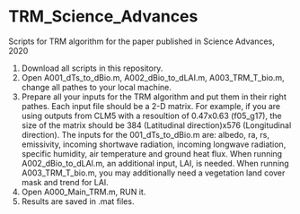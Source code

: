 # TRM_Science_Advances
Scripts for TRM algorithm for the paper published in Science Advances, 2020

1. Download all scripts in this repository.
2. Open A001_dTs_to_dBio.m, A002_dBio_to_dLAI.m, A003_TRM_T_bio.m, change all pathes to your local machine.
3. Prepare all your inputs for the TRM algorithm and put them in their right pathes. Each input file should be a 2-D matrix. For example, if you are using outputs from CLM5 with a resoultion of 0.47x0.63 (f05_g17), the size of the matrix should be 384 (Latitudinal direction)x576 (Longitudinal direction). The inputs for the 001_dTs_to_dBio.m are: albedo, ra, rs, emissivity, incoming shortwave radiation, incoming longwave radiation, specific humidity, air temperature and ground heat flux. When running A002_dBio_to_dLAI.m, an additional input, LAI, is needed. When running A003_TRM_T_bio.m, you may additionally need a vegetation land cover mask and trend for LAI.
4. Open A000_Main_TRM.m, RUN it.
5. Results are saved in .mat files.
